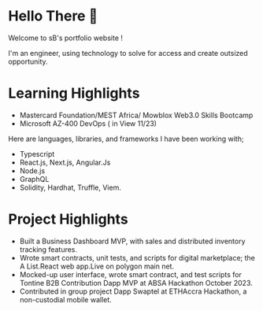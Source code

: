 
# Hello There 👋
Welcome to sB's portfolio website !

I'm an engineer, using technology to solve for access and create outsized opportunity.


# Learning Highlights
  - Mastercard Foundation/MEST Africa/ Mowblox Web3.0 Skills Bootcamp
  - Microsoft AZ-400 DevOps  ( in View 11/23)


Here are languages, libraries, and frameworks I have been working with;

 -  Typescript
 -  React.js, Next.js, Angular.Js
 -  Node.js
 -  GraphQL
 -  Solidity, Hardhat, Truffle, Viem.
 
   
# Project Highlights

 - Built a Business Dashboard MVP, with sales and distributed inventory tracking features.
- Wrote smart contracts, unit tests, and scripts for digital marketplace; the A List.React web app.Live on polygon main net.
- Mocked-up user interface, wrote smart contract, and test scripts for Tontine B2B Contribution Dapp MVP at ABSA Hackathon October 2023.
- Contributed in group project Dapp Swaptel at ETHAccra Hackathon,  a non-custodial mobile wallet.

  





